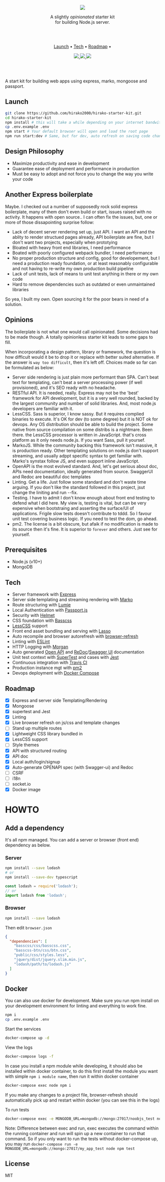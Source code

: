 <p align="center">
  <a href="#"><img src="https://i.ibb.co/qY7BdkD/banner.png" /></a>
</p>

<p align="center">
  A slightly <em>opinionated</em> starter kit <br/>
  for building Node.js server.
</p>
<br/>
<br/>

<p align="center">
  <a href="#launch">Launch</a> •
  <a href="#tech">Tech</a> •
  <a href="#roadmap">Roadmap</a> •
</p>

<p align="center">
  <a href="https://travis-ci.org/hirako2000/hirako-starter-kit">
    <img src="https://travis-ci.org/hirako2000/hirako-starter-kit.svg?branch=master">
  </a>
  <a href="./License.md">
    <img src="https://img.shields.io/npm/l/slate.svg?maxAge=300">
  </a>
  <a href="https://www.codacy.com/manual/hirako2000/hirako-starter-kit">
    <img src="https://api.codacy.com/project/badge/Grade/1cca597cc64f4d9d97b2a1682ec65f7a">
  </a>
</p>

<br/>
<br/>

A start kit for building web apps using express, marko, mongoose and passport.

## Launch

```sh
git clone https://github.com/hirako2000/hirako-starter-kit.git
cd hirako-starter-kit
npm install # this will take a while depending on your internet bandwith
cp .env.example .env
npm start # Your default browser will open and load the root page
npm run start:dev # Same, but for dev, auto refresh on saving code change
```

## Design Philosophy

- Maximize productivity and ease in development
- Guarantee ease of deployment and performance in production
- Must be easy to adopt and not force you to change the way you write your code

## Another Express boilerplate

Maybe. I checked out a number of supposedly rock solid express boilerplate, many of them don't even build or start, issues raised with no activity. It happens with open source.. I can often fix the issues, but, one or more of those dissapointing surprise follow:

- Lack of decent server rendering set up, just API. I want an API and the ablity to render structued pages already, API boilerplate are fine, but I don't want two projects, especially when prototying
- Bloated with heavy front end libraries, I need performance
- Boated with poorly configured webpack bundler, I need performance
- No proper production structure and config, good for developement, but I need a production ready foundation, or at least reasonably configurable and not having to re-write my own production build pipeline
- Lack of unit tests, lack of means to unit test anything in there or my own code
- Hard to remove dependencies such as outdated or even unmaintained libraries

So yea, I built my own. Open sourcing it for the poor bears in need of a solution.

## Opinions

The boilerplate is not what one would call opinionated. Some decisions had to be made though. A totally opinionless starter kit leads to some gaps to fill.

When incorporating a design pattern, library or framework, the question is how difficult would it be to drop it or replace with better suited alternative. If the answer is `way too difficult`, then it's left off. Choices made so far can be formulated as below:

- Server side rendering is just plain more performant than SPA. Can't beat text for templating, can't beat a server processing power (if well provisioned), and it's SEO ready with no headache.
- RESTful API. It is needed, really. Express may not be the 'best' framework for API development, but it is a very well rounded, backed by the largest community and number of solid libraries. And, most node.js developers are familiar with it.
- LessCSS. Sass is superior, I know sassy. But it requires complied binaries to execute. It's OK for dev (to some degree) but it is NOT ok for devops. Any OS distribution should be able to build the project. Some native from source compilation on some distribs is a nightmare. Been there. the LessCSS processor is written in JavaScript. that's cross platform as it only needs node.js. If you want Sass, pull it yoursef.
- MarkoJS. While the community backing this framework isn't massive, it is production ready. Other templating solutions on node.js don't support streaming, and usually adppt specific syntax to get familiar with. Marko's synstax follow JS, and even support inline JavaScript.
- OpenAPI is the most evolved standard. And, let's get serious about doc, APIs need documentation, ideally generated from source. SwaggerUI and Redoc are beautiful doc templates
- Linting. Get a life. Just follow some standard and don't waste time arguing. If you don't like the standard followed in this project, jsut change the liniting and run --fix.
- Testing. I have to admit I don't know enough about front end testing to defend what I did here. My view is, testing is vital, but can be very expensive when bootstraing and asserting the surface/UI of applications. Frigile slow tests doesn't contribute to tddd. So I favour unit test covering business logic. If you need to test the dom, go ahead.
- pm2. The license is a bit obscure, but afaik if no modification is made to its source then it's fine. It is superior to `forever` and others. Just see for yourself.

## Prerequisites

- Node.js (v10+)
- MongoDB

## Tech

- Server framework with [Express](https://expressjs.com/)
- Server side templating and streaming rendering with [Marko](https://markojs.com/)
- Route structuring with [Lumie](https://github.com/Alex-Levacher/Lumie)
- Local Authentication with [Passport.js](http://www.passportjs.org/)
- Security with [Helmet](https://helmetjs.github.io/)
- CSS foundation with [Basscss](https://basscss.com/)
- [LessCSS](http://lesscss.org/) support
- Front end asset bundling and serving with [Lasso](https://github.com/lasso-js/lasso)
- Auto recompile and browser autorefresh with [browser-refresh](https://github.com/patrick-steele-idem/browser-refresh)
- Linting with [ESLint](https://github.com/eslint/eslint)
- HTTP Logging with [Morgan](https://github.com/expressjs/morgan)
- Auto generated [Open API](https://github.com/OAI/OpenAPI-Specification) and [ReDoc](https://github.com/Redocly/redoc)/[Swagger UI](https://github.com/swagger-api/swagger-ui) documentation
- Unit test context with [SuperTest](https://github.com/visionmedia/supertest) and cases with [Jest](https://github.com/facebook/jest)
- Continuous integration with [Travis CI](https://github.com/travis-ci/travis-ci)
- Production instance mgt with [pm2](https://github.com/Unitech/pm2)
- Devops deployment with [Docker Compose](https://github.com/docker/compose)

## Roadmap

- [x] Express and server side Templating/Rendering
- [x] Mongoose
- [x] supertest and Jest
- [x] Linting
- [x] Live browser refresh on js/css and template changes
- [ ] Stand up multiple routes
- [x] Lightweight CSS library bundled in
- [x] LessCSS support
- [ ] Style themes
- [x] API with structured routing
- [x] API doc
- [x] Local auth/login/signup
- [x] Auto-generate OPENAPI spec (with Swagger-ui) and Redoc
- [ ] CSRF
- [ ] i18n
- [ ] socket.io
- [x] Docker image

# HOWTO

## Add a dependency

It's all npm managed. You can add a server or browser (front end) dependency as below.

### Server

```sh
npm install --save lodash
# or
npm install --save-dev typescript
```

```javascript
const lodash = require('lodash');
// or
import lodash from 'lodash';
```

### Browser

```sh
npm install --save lodash
```

Then edit `browser.json`

```json
{
  "dependencies": [
    "basscss/css/basscss.css",
    "basscss-btn/css/btn.css",
    "public/css/styles.less",
    "jquery/dist/jquery.slim.min.js",
    "lodash/path/to/lodash.js"
  ]
}
```

## Docker

You can also use docker for development. Make sure you run npm install on your development environment for linting and everything to work fine.

```sh
npm i
cp .env.example .env
```

Start the services

```sh
docker-compose up -d
```

View the logs

```sh
docker-compose logs -f
```

In case you install a npm module while developing, it should also be installed within docker container, to do this first install the module you want with simple `npm i module name`, then run it within docker container

```sh
docker-compose exec node npm i
```

If you make any changes to a project file, browser-refresh should automatically pick up and restart within docker (you can see this in the logs)

To run tests

```sh
docker-compose exec -e MONGODB_URL=mongodb://mongo:27017/noobjs_test node npm test
```

Note: Difference between exec and run, exec executes the command within the running container and run will spin up a new container to run that command. So if you only want to run the tests without docker-compose up, you may run `docker-compose run -e MONGODB_URL=mongodb://mongo:27017/my_app_test node npm test`

## License

MIT
